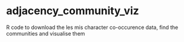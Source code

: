 # adjacency_community_viz
R code to download the les mis character co-occurence data, find the communities and visualise them
